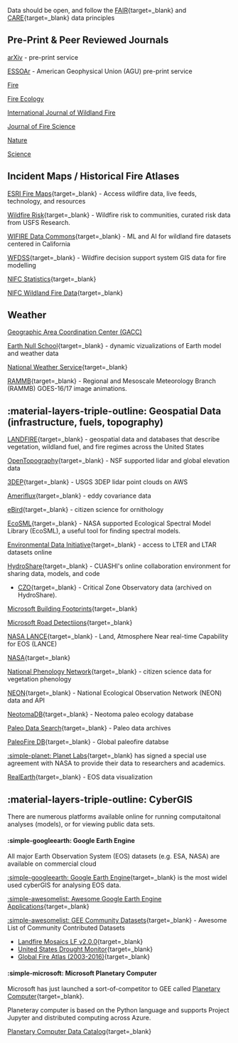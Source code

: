 Data should be open, and follow the [FAIR](https://www.go-fair.org/fair-principles/){target=_blank} and [CARE](https://www.go-fair.org/fair-principles/){target=_blank} data principles

## Pre-Print & Peer Reviewed Journals

[arXiv](https://arxiv.org/search/?query=wildland+fire&searchtype=all&source=header) - pre-print service

[ESSOAr](https://essopenarchive.org/) - American Geophysical Union (AGU) pre-print service

[Fire](https://www.mdpi.com/journal/fire)

[Fire Ecology](https://fireecology.springeropen.com/)

[International Journal of Wildland Fire](https://www.publish.csiro.au/wf)

[Journal of Fire Science](https://journals.sagepub.com/home/jfs)

[Nature](https://www.nature.com/search?q=wildland+fire&journal=)

[Science](https://www.science.org/action/doSearch?AllField=wildland+fire)


## Incident Maps / Historical Fire Atlases

[ESRI Fire Maps](https://www.esri.com/en-us/disaster-response/disasters/wildfires){target=_blank} - Access wildfire data, live feeds, technology, and resources

[Wildfire Risk](https://wildfirerisk.org/){target=_blank} - Wildfire risk to communities, curated risk data from USFS Research.

[WIFIRE Data Commons](https://wifire-data.sdsc.edu/dataset){target=_blank} - ML and AI for wildland fire datasets centered in California

[WFDSS](https://wfdss.usgs.gov/wfdss/WFDSS_Data.shtml){target=_blank} - Wildfire decision support system GIS data for fire modelling

[NIFC Statistics](https://www.nifc.gov/fire-information/statistics){target=_blank}

[NIFC Wildland Fire Data](https://data-nifc.opendata.arcgis.com/){target=_blank}

## Weather

[Geographic Area Coordination Center (GACC)](https://gacc.nifc.gov/)

[Earth Null School](https://earth.nullschool.net/){target=_blank} - dynamic vizualizations of Earth model and weather data

[National Weather Service](https://www.weather.gov/fire/){target=_blank} 

[RAMMB](https://rammb2.cira.colostate.edu/){target=_blank} - Regional and Mesoscale Meteorology Branch (RAMMB) GOES-16/17 image animations. 

## :material-layers-triple-outline: Geospatial Data (infrastructure, fuels, topography)

[LANDFIRE](https://landfire.gov/version_alerts.php){target=_blank} - geospatial data and databases that describe vegetation, wildland fuel, and fire regimes across the United States

[OpenTopography](https://opentopography.org/){target=_blank} - NSF supported lidar and global elevation data 

[3DEP](https://usgs.entwine.io/){target=_blank} - USGS 3DEP lidar point clouds on AWS

[Ameriflux](https://ameriflux.lbl.gov/){target=_blank} - eddy covariance data

[eBird](https://ebird.org/science/use-ebird-data){target=_blank} - citizen science for ornithology

[EcoSML](https://ecosml.org/){target=_blank} - NASA supported Ecological Spectral Model Library (EcoSML), a useful tool for finding spectral models.

[Environmental Data Initiative](https://environmentaldatainitiative.org/){target=_blank} - access to LTER and LTAR datasets online

[HydroShare](https://www.hydroshare.org/){target=_blank} - CUASHI's online collaboration environment for sharing data, models, and code

* [CZO](https://czo-archive.criticalzone.org/national/data/){target=_blank} - Critical Zone Observatory data (archived on HydroShare).

[Microsoft Building Footprints](https://www.microsoft.com/en-us/maps/building-footprints){target=_blank}

[Microsoft Road Detectiions](https://github.com/microsoft/RoadDetections){target=_blank}

[NASA LANCE](https://earthdata.nasa.gov/earth-observation-data/near-real-time){target=_blank} - Land, Atmosphere Near real-time Capability for EOS (LANCE)

[NASA](https://data.nasa.gov/){target=_blank} 

[National Phenology Network](https://www.usanpn.org/usa-national-phenology-network){target=_blank} - citizen science data for vegetation phenology

[NEON](https://www.neonscience.org/data-samples){target=_blank} - National Ecological Observation Network (NEON) data and API

[NeotomaDB](https://www.neotomadb.org/data){target=_blank} - Neotoma paleo ecology database
   
[Paleo Data Search](https://www.ncdc.noaa.gov/paleo-search/){target=_blank} - Paleo data archives

[PaleoFire DB](https://www.paleofire.org/index.php){target=_blank} - Global paleofire databse

[:simple-planet: Planet Labs](https://www.planet.com/markets/nasa/){target=_blank} has signed a special use agreement with NASA to provide their data to researchers and academics.

[RealEarth](https://www.ssec.wisc.edu/realearth/){target=_blank} - EOS data visualization

## :material-layers-triple-outline: CyberGIS

There are numerous platforms available online for running computaitonal analyses (models), or for viewing public data sets.

#### :simple-googleearth: Google Earth Engine

All major Earth Observation System (EOS) datasets (e.g. ESA, NASA) are available on commercial cloud 

[:simple-googleearth: Google Earth Engine](https://earthengine.google.com/){target=_blank} is the most widel used cyberGIS for analysing EOS data. 

[:simple-awesomelist: Awesome Google Earth Engine Applications](https://github.com/giswqs/Awesome-GEE){target=_blank}

[:simple-awesomelist: GEE Community Datasets](https://samapriya.github.io/awesome-gee-community-datasets){target=_blank} - Awesome List of Community Contributed Datasets
   * [Landfire Mosaics LF v2.0.0](https://samapriya.github.io/awesome-gee-community-datasets/projects/landfire/){target=_blank}
   * [United States Drought Monitor](https://samapriya.github.io/awesome-gee-community-datasets/projects/usdm/){target=_blank}
   * [Global Fire Atlas (2003-2016)](https://samapriya.github.io/awesome-gee-community-datasets/projects/gfa/){target=_blank}

#### :simple-microsoft: Microsoft Planetary Computer

Microsoft has just launched a sort-of-competitor to GEE called [Planetary Computer](https://planetarycomputer.microsoft.com/){target=_blank}. 

Planeteray computer is based on the Python language and supports Project Jupyter and distributed computing across Azure. 

[Planetary Computer Data Catalog](https://planetarycomputer.microsoft.com/catalog){target=_blank}

